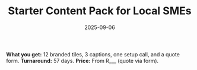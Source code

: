 ﻿---
title: 'Starter Content Pack for Local SMEs'
date: 2025-09-06
source: 'in-house'
excerpt: '12 social tiles + 3 captions + setup call. One-week delivery.'
---
**What you get:** 12 branded tiles, 3 captions, one setup call, and a quote form.
**Turnaround:** 57 days. **Price:** From R___ (quote via form).
